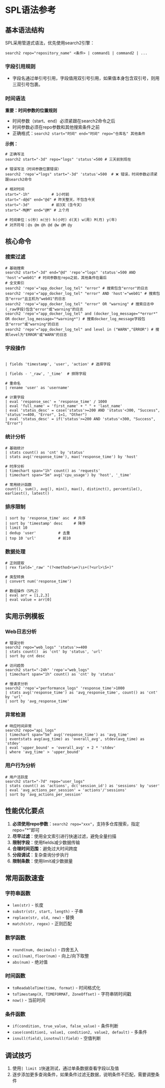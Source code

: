 # SPL语法参考

## 基本语法结构
SPL采用管道式语法，优先使用search2引擎：
```
search2 repo="repository_name" <条件> | command1 | command2 | ...
```
### 字段引用规则
- 字段名通过单引号引用，字段值用双引号引用，如果值本身包含双引号，则用三双引号包裹。

### 时间语法
**重要：时间参数的位置规则**
- 时间参数（start、end）必须紧跟在search2命令之后
- 时间参数必须在repo参数和其他搜索条件之前
- 正确格式：`search2 start="时间" end="时间" repo="仓库名" 其他条件`

**示例：**
```spl
# 正确写法
search2 start="-3d" repo="logs" 'status'=500 # 三天前到现在

# 错误写法（时间参数位置错误）
search2 'repo'="logs" start="-3d" 'status'=500  # ❌ 错误，时间参数必须紧跟search2命令
```

```
# 相对时间
start="-1h"          # 1小时前
start="-d@d" end="@d" # 昨天整天，不包含今天
start="-3d"          # 前3天（含今天）
start="-M@M" end="@M" # 上个月

# 时间单位：s(秒) m(分) h(小时) d(天) w(周) M(月) y(年)
# 对齐符号：@s @m @h @d @w @M @y
```

## 核心命令

### 搜索过滤
```spl
# 基础搜索
search2 start="-3d" end="@d" 'repo'="logs" 'status'=500 AND 'host'="web01" # 时间参数在repo之前，其他条件在最后
# 全文索引 
search2 'repo'="app_docker_log_tel" "error" # 搜索包含"error"的日志
search2 'repo'="app_docker_log_tel" "error" AND 'host'="web01" # 搜索包含"error"且主机为"web01"的日志
search2 'repo'="app_docker_log_tel" "error" OR "warning" # 搜索日志中(_raw字段)包含"error"或"warning"的日志
search2 'repo'="app_docker_log_tel" and (docker_log_message="*error*" OR docker_log_message="*warning*") # 搜索docker_log_message字段包含"error"或"warning"的日志
search2 'repo'="app_docker_log_tel" and level in ("WARN","ERROR") # 搜索level为"ERROR"或"WARN"的日志
```

### 字段操作
```spl

| fields 'timestamp', 'user', 'action' # 选择字段

| fields - '_raw', '_time'  # 排除字段

# 重命名
| rename 'user' as 'username'

# 计算字段
| eval 'response_sec' = 'response_time' / 1000
| eval 'full_name' = 'first_name' + " " + 'last_name'
| eval 'status_desc' = case('status'>=200 AND 'status'<300, "Success", 'status'>=400, "Error", 1=1, "Other")
| eval 'status_desc' = if('status'>=200 AND 'status'<300, "Success", "Error")
```

### 统计分析
```spl
# 基础统计
| stats count() as 'cnt' by 'status'
| stats avg('response_time'), max('response_time') by 'host'

# 时序分析
| timechart span="1h" count() as 'requests'
| timechart span="5m" avg('cpu_usage') by 'host', '_time'

# 常用统计函数
count(), sum(), avg(), min(), max(), distinct(), percentile(), earliest(), latest()
```

### 排序限制
```spl
| sort by 'response_time' asc  # 升序
| sort by 'timestamp' desc     # 降序
| limit 10
| dedup 'user'          # 去重
| top 10 'url'          # 前10
```

### 数据处理
```spl
# 正则提取
| rex field='_raw' "(?<method>\w+)\s+(?<url>\S+)"

# 类型转换
| convert num('response_time')

# 数组操作（SPL2）
| eval arr = [1,2,3]
| eval value = arr[0]
```

## 实用示例模板

### Web日志分析
```spl
# 错误分析
search2 repo="web_logs" 'status'>=400 
| stats count()  as 'cnt' by 'status', 'url' 
| sort by cnt desc

# 访问趋势
search2 start="-24h" 'repo'="web_logs"
| timechart span="1h" count() as 'cnt' by 'status'

# 慢请求分析
search2 'repo'="performance_logs" 'response_time'>1000
| stats avg('response_time') as 'avg_response_time', count() as 'cnt' by 'url'
| sort by 'avg_response_time'
```

### 异常检测
```spl
# 响应时间异常
search2 repo="api_logs"
| timechart span="5m" avg('response_time') as 'avg_time'
| eventstats avg(avg_time) as 'overall_avg', stdev(avg_time) as 'stdev'
| eval 'upper_bound' = 'overall_avg' + 2 * 'stdev'
| where 'avg_time' > 'upper_bound'
```

### 用户行为分析
```spl
# 用户活跃度
search2 start="-7d" repo="user_logs" 
| stats count() as 'actions', dc('session_id') as 'sessions' by 'user'
| eval 'avg_actions_per_session' = 'actions'/'sessions'
| sort by 'avg_actions_per_session'
```

## 性能优化要点

1. **必须使用repo参数**：`search2 repo="xxx"`，支持多仓库搜索，指定repo="*"即可
2. **尽早过滤**：使用全文索引进行快速过滤，避免全量扫描
3. **限制字段**：使用fields减少数据传输
4. **合理时间范围**：避免过大时间跨度
5. **分段调试**：复杂查询分步执行
6. **限制条数**：使用limit减少数据量

## 常用函数速查

### 字符串函数
- `len(str)` - 长度
- `substr(str, start, length)` - 子串
- `replace(str, old, new)` - 替换
- `match(str, regex)` - 正则匹配

### 数学函数
- `round(num, decimals)` - 四舍五入
- `ceil(num)`, `floor(num)` - 向上/向下取整
- `abs(num)` - 绝对值

### 时间函数
- `toReadableTime(time, format)` - 时间格式化
- `toTimestamp(X, TIMEFORMAT, ZoneOffset)` - 字符串转时间戳
- `now()` - 当前时间

### 条件函数
- `if(condition, true_value, false_value)` - 条件判断
- `case(condition1, value1, condition2, value2, default)` - 多条件
- `isnull(field)`, `isnotnull(field)` - 空值判断

## 调试技巧

1. 使用`| limit 1`快速测试，通过单条数据查看字段以及值
2. 逐步添加更多查询条件，如果条件过滤无数据，说明条件不匹配，需要调整条件

